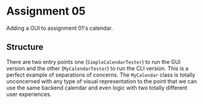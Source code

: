 # Assignment 05

Adding a GUI to assignment 01's calendar.

## Structure

There are two entry points one (`SimpleCalendarTester`) to run the GUI version and the other (`MyCalendarTester`) to run the CLI version.
This is a perfect example of separations of concerns. The `MyCalendar` class is totally
unconcerned with any type of visual representation to the point that we can use the same backend
calendar and even logic with two totally different user experiences.